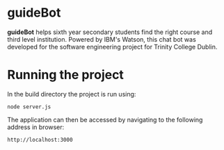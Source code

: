 ﻿# guideBot

**guideBot** helps sixth year secondary students find the right course and third level institution. Powered by IBM's Watson, this chat bot was developed for the software engineering project for Trinity College Dublin.

# Running the project
In the build directory the project is run using:

    node server.js

The application can then be accessed by navigating to the following address in browser:

    http://localhost:3000







